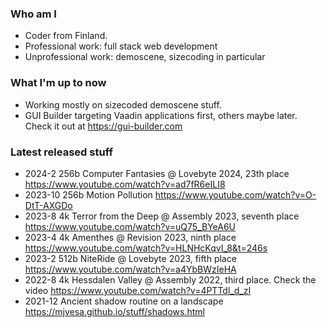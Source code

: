 ### Who am I

* Coder from Finland.
* Professional work: full stack web development
* Unprofessional work: demoscene, sizecoding in particular

### What I'm up to now

* Working mostly on sizecoded demoscene stuff.
* GUI Builder targeting Vaadin applications first, others maybe later. Check it out at https://gui-builder.com

### Latest released stuff
  * 2024-2 256b Computer Fantasies @ Lovebyte 2024, 23th place https://www.youtube.com/watch?v=ad7fR6eILI8
  * 2023-10 256b Motion Pollution https://www.youtube.com/watch?v=O-DtT-AXGDo
  * 2023-8 4k Terror from the Deep @ Assembly 2023, seventh place https://www.youtube.com/watch?v=uQ75_BYeA6U
  * 2023-4 4k Amenthes @ Revision 2023, ninth place https://www.youtube.com/watch?v=HLNHcKqvI_8&t=246s
  * 2023-2 512b NiteRide @ Lovebyte 2023, fifth place https://www.youtube.com/watch?v=a4YbBWzIeHA
  * 2022-8 4k Hessdalen Valley @ Assembly 2022, third place. Check the video https://www.youtube.com/watch?v=4PTTdl_d_zI
  * 2021-12 Ancient shadow routine on a landscape https://mjvesa.github.io/stuff/shadows.html

<!--
**mjvesa/mjvesa** is a ✨ _special_ ✨ repository because its `README.md` (this file) appears on your GitHub profile.

Here are some ideas to get you started:

- 🔭 I’m currently working on ...
- 🌱 I’m currently learning ...
- 👯 I’m looking to collaborate on ...
- 🤔 I’m looking for help with ...
- 💬 Ask me about ...
- 📫 How to reach me: ...
- 😄 Pronouns: ...
- ⚡ Fun fact: ...
-->
